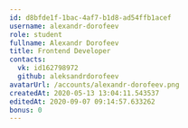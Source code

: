 ```yaml
---
id: d8bfde1f-1bac-4af7-b1d8-ad54ffb1acef	
username: alexandr-dorofeev
role: student
fullname: Alexandr Dorofeev
title: Frontend Developer
contacts:
  vk: id162798972
  github: aleksandrdorofeev
avatarUrl: /accounts/alexandr-dorofeev.png	
createdAt: 2020-05-13 13:04:11.543537	
editedAt: 2020-09-07 09:14:57.633262	
bonus: 0
---
```

